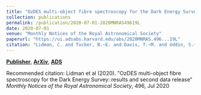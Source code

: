 ```yaml
---
title: "OzDES multi-object fibre spectroscopy for the Dark Energy Survey: results and second data release"
collection: publications
permalink: /publication/2020-07-01-2020MNRAS49619L
date: 2020-07-01
venue: "Monthly Notices of the Royal Astronomical Society"
paperurl: "https://ui.adsabs.harvard.edu/abs/2020MNRAS.496...19L"
citation: "Lidman, C. and Tucker, B.~E. and Davis, T.~M. and Uddin, S.~A. and Asorey, J. and Bolejko, K. and Brout, D. and Calcino, J. and Carollo, D. and Carr, A. and Childress, M. and Hoormann, J.~K. and Foley, R.~J. and Galbany, L. and Glazebrook, K. and Hinton, S.~R. and Kessler, R. and Kim, A.~G. and King, A. and Kremin, A. and Kuehn, K. and Lagattuta, D. and Lewis, G.~F. and Macaulay, E. and Malik, U. and March, M. and Martini, P. and Moller, A. and Mudd, D. and Nichol, R.~C. and Panther, F. and Parkinson, D. and Pursiainen, M. and Sako, M. and Swann, E. and Scalzo, R. and Scolnic, D. and Sharp, R. and Smith, M. and Sommer, N.~E. and Sullivan, M. and Webb, S. and Wiseman, P. and Yu, Z. and Yuan, F. and Zhang, B. and Abbott, T.~M.~C. and Aguena, M. and Allam, S. and Annis, J. and Avila, S. and Bertin, E. and Bhargava, S. and Brooks, D. and Carnero Rosell, A. and Carrasco Kind, M. and Carretero, J. and Castander, F.~J. and Costanzi, M. and da Costa, L.~N. and De Vicente, J. and Doel, P. and Eifler, T.~F. and Everett, S. and Fosalba, P. and Frieman, J. and Garc'ia-Bellido, J. and Gaztanaga, E. and Gruen, D. and Gruendl, R.~A. and Gschwend, J. and Gutierrez, G. and Hartley, W.~G. and Hollowood, D.~L. and Honscheid, K. and James, D.~J. and Kuropatkin, N. and Li, T.~S. and Lima, M. and Lin, H. and Maia, M.~A.~G. and Marshall, J.~L. and Melchior, P. and Menanteau, F. and Miquel, R. and Palmese, A. and Paz-Chinch'on, F. and Plazas, A.~A. and Roodman, A. and Rykoff, E.~S. and Sanchez, E. and Santiago, B. and Scarpine, V. and Schubnell, M. and Serrano, S. and Sevilla-Noarbe, I. and Suchyta, E. and Swanson, M.~E.~C. and Tarle, G. and Tucker, D.~L. and Varga, T.~N. and Walker, A.~R. and Wester, W. and Wilkinson, R.~D. and DES Collaboration. &quot;OzDES multi-object fibre spectroscopy for the Dark Energy Survey: results and second data release.&quot; <i>Monthly Notices of the Royal Astronomical Society</i>, 496, Jul 2020"
---
```


[**Publisher**](http://doi.org/10.1093/mnras/staa1341), [**ArXiv**](https://arxiv.org/abs/2006.00449), [**ADS**](https://ui.adsabs.harvard.edu/abs/2020MNRAS.496...19L)

Recommended citation: Lidman et al (2020). "OzDES multi-object fibre spectroscopy for the Dark Energy Survey: results and second data release" <i>Monthly Notices of the Royal Astronomical Society</i>, 496, Jul 2020
